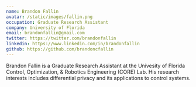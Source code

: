 ```yaml
---
name: Brandon Fallin
avatar: /static/images/fallin.png
occupation: Graduate Research Assistant
company: University of Florida
email: brandonfallin@gmail.com
twitter: https://twitter.com/brandonfallin
linkedin: https://www.linkedin.com/in/brandonfallin
github: https://github.com/brandoncfallin
---
```


Brandon Fallin is a Graduate Research Assistant at the Univesity of Florida Control, Optimization, & Robotics Engineering (CORE) Lab. His research interests includes differential privacy and its applications to control systems.